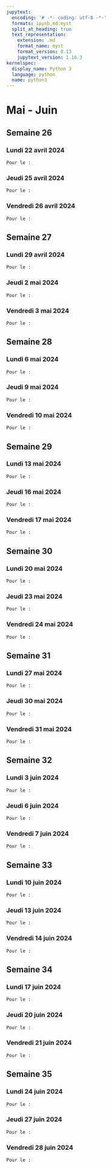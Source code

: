 ```yaml
---
jupytext:
  encoding: '# -*- coding: utf-8 -*-'
  formats: ipynb,md:myst
  split_at_heading: true
  text_representation:
    extension: .md
    format_name: myst
    format_version: 0.13
    jupytext_version: 1.10.3
kernelspec:
  display_name: Python 3
  language: python
  name: python3
---
```

# Mai - Juin

## Semaine 26
### Lundi  22 avril 2024
```{sidebar} Travail à faire
Pour le :

```
### Jeudi  25 avril 2024
```{sidebar} Travail à faire
Pour le :

```
### Vendredi  26 avril 2024
```{sidebar} Travail à faire
Pour le :

```
## Semaine 27
### Lundi  29 avril 2024
```{sidebar} Travail à faire
Pour le :

```
### Jeudi  2 mai 2024
```{sidebar} Travail à faire
Pour le :

```
### Vendredi  3 mai 2024
```{sidebar} Travail à faire
Pour le :

```
## Semaine 28
### Lundi  6 mai 2024
```{sidebar} Travail à faire
Pour le :

```
### Jeudi  9 mai 2024
```{sidebar} Travail à faire
Pour le :

```
### Vendredi  10 mai 2024
```{sidebar} Travail à faire
Pour le :

```
## Semaine 29
### Lundi  13 mai 2024
```{sidebar} Travail à faire
Pour le :

```
### Jeudi  16 mai 2024
```{sidebar} Travail à faire
Pour le :

```
### Vendredi  17 mai 2024
```{sidebar} Travail à faire
Pour le :

```
## Semaine 30
### Lundi  20 mai 2024
```{sidebar} Travail à faire
Pour le :

```
### Jeudi  23 mai 2024
```{sidebar} Travail à faire
Pour le :

```
### Vendredi  24 mai 2024
```{sidebar} Travail à faire
Pour le :

```
## Semaine 31
### Lundi  27 mai 2024
```{sidebar} Travail à faire
Pour le :

```
### Jeudi  30 mai 2024
```{sidebar} Travail à faire
Pour le :

```
### Vendredi  31 mai 2024
```{sidebar} Travail à faire
Pour le :

```
## Semaine 32
### Lundi  3 juin 2024
```{sidebar} Travail à faire
Pour le :

```
### Jeudi  6 juin 2024
```{sidebar} Travail à faire
Pour le :

```
### Vendredi  7 juin 2024
```{sidebar} Travail à faire
Pour le :

```
## Semaine 33
### Lundi  10 juin 2024
```{sidebar} Travail à faire
Pour le :

```
### Jeudi  13 juin 2024
```{sidebar} Travail à faire
Pour le :

```
### Vendredi  14 juin 2024
```{sidebar} Travail à faire
Pour le :

```
## Semaine 34
### Lundi  17 juin 2024
```{sidebar} Travail à faire
Pour le :

```
### Jeudi  20 juin 2024
```{sidebar} Travail à faire
Pour le :

```
### Vendredi  21 juin 2024
```{sidebar} Travail à faire
Pour le :

```
## Semaine 35
### Lundi  24 juin 2024
```{sidebar} Travail à faire
Pour le :

```
### Jeudi  27 juin 2024
```{sidebar} Travail à faire
Pour le :

```
### Vendredi  28 juin 2024
```{sidebar} Travail à faire
Pour le :

```
